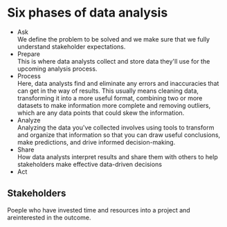 <h1>Six phases of data analysis</h1>

<ul>
  <li>Ask</li>
    We define the problem to be solved and we make sure that we fully understand stakeholder expectations.
  <li>Prepare</li>
  This is where data analysts collect and store data they'll use for the upcoming analysis process.
  <li>Process</li>
   Here, data analysts find and eliminate any errors and inaccuracies that can get in the way of results. This usually means cleaning data, transforming it into a more useful format, combining two or more datasets to make information more complete and removing outliers, which are any data points that could skew the information.
  <li>Analyze</li>
  Analyzing the data you've collected involves using tools to transform and organize that information so that you can draw useful conclusions, make predictions, and drive informed decision-making.
  <li>Share</li>
  How data analysts interpret results and share them with others to help stakeholders make effective data-driven decisions
  <li>Act</li>
</ul>



<h2>Stakeholders</h2>
  Poeple who have invested time and resources into a project and areinterested in the outcome.


